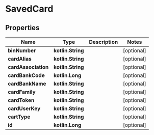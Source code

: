 
# SavedCard

## Properties
Name | Type | Description | Notes
------------ | ------------- | ------------- | -------------
**binNumber** | **kotlin.String** |  |  [optional]
**cardAlias** | **kotlin.String** |  |  [optional]
**cardAssociation** | **kotlin.String** |  |  [optional]
**cardBankCode** | **kotlin.Long** |  |  [optional]
**cardBankName** | **kotlin.String** |  |  [optional]
**cardFamily** | **kotlin.String** |  |  [optional]
**cardToken** | **kotlin.String** |  |  [optional]
**cardUserKey** | **kotlin.String** |  |  [optional]
**cartType** | **kotlin.String** |  |  [optional]
**id** | **kotlin.Long** |  |  [optional]



